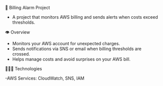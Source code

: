 🔔 Billing Alarm Project

  - A project that monitors AWS billing and sends alerts when costs exceed thresholds.

👁️ Overview

- Monitors your AWS account for unexpected charges.
- Sends notifications via SNS or email when billing thresholds are crossed.
- Helps manage costs and avoid surprises on your AWS bill.

 👩🏽‍💻 Technologies

-AWS Services: CloudWatch, SNS, IAM
